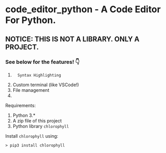 # code_editor_python - A Code Editor For Python.
## NOTICE: THIS IS NOT A LIBRARY. ONLY A PROJECT. 
### See below for the features! 👇
<ol>
  <li>
    
      Syntax Highlighting
  </li>
  <li>
    Custom terminal (like VSCode!)
  </li>
  <li>
      File management
  </li>
  <li>
  </ol>


Requirements:
1. Python 3.*
2. A zip file of this project
3. Python library `chlorophyll`

Install `chlorophyll` using:

`> pip3 install chlorophyll`
